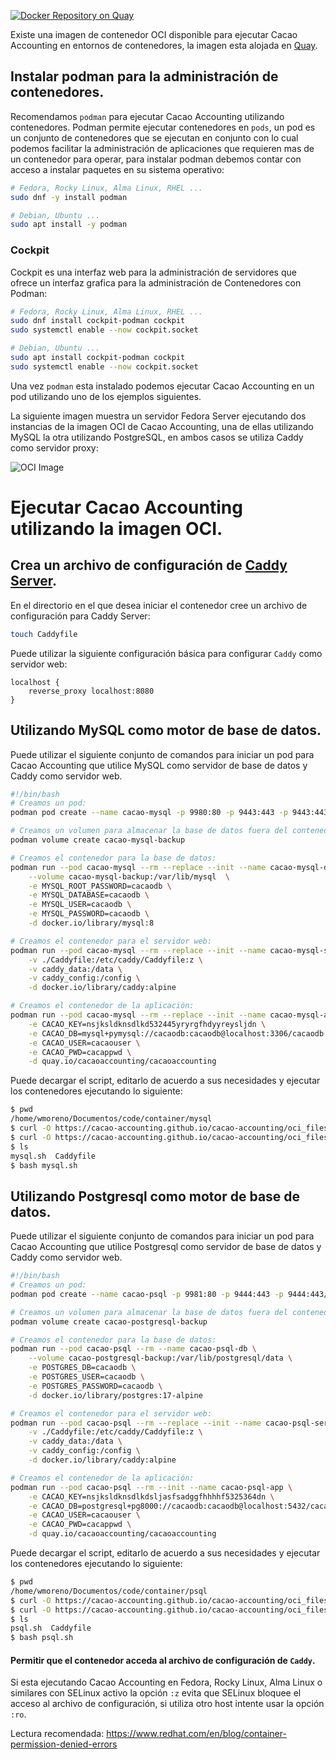 [![Docker Repository on Quay](https://quay.io/repository/cacaoaccounting/cacaoaccounting/status "Docker Repository on Quay")](https://quay.io/repository/cacaoaccounting/cacaoaccounting)

Existe una imagen de contenedor OCI disponible para ejecutar Cacao Accounting en entornos de contenedores,
la imagen esta alojada en [Quay](https://quay.io/repository/cacaoaccounting/cacaoaccounting).

## Instalar podman para la administración de contenedores.

Recomendamos `podman` para ejecutar Cacao Accounting utilizando contenedores. Podman
permite ejecutar contenedores en `pods`, un pod es un conjunto de contenedores que se ejecutan
en conjunto con lo cual podemos facilitar la administración de aplicaciones que requieren mas de un
contenedor para operar, para instalar podman debemos contar con acceso a instalar paquetes en su
sistema operativo:

```bash
# Fedora, Rocky Linux, Alma Linux, RHEL ...
sudo dnf -y install podman

# Debian, Ubuntu ...
sudo apt install -y podman
```

### Cockpit

Cockpit es una interfaz web para la administración de servidores que ofrece un interfaz grafica
para la administración de Contenedores con Podman:

```bash
# Fedora, Rocky Linux, Alma Linux, RHEL ...
sudo dnf install cockpit-podman cockpit
sudo systemctl enable --now cockpit.socket

# Debian, Ubuntu ...
sudo apt install cockpit-podman cockpit
sudo systemctl enable --now cockpit.socket
```

Una vez `podman` esta instalado podemos ejecutar Cacao Accounting en un pod utilizando uno de
los ejemplos siguientes.

La siguiente imagen muestra un servidor Fedora Server ejecutando dos instancias de la imagen OCI de
Cacao Accounting, una de ellas utilizando MySQL la otra utilizando PostgreSQL, en ambos casos se
utiliza Caddy como servidor proxy:

![OCI Image](https://bmogroup.solutions/imgs/Podman-containers-wmoreno-fedora.png)

# Ejecutar Cacao Accounting utilizando la imagen OCI.

## Crea un archivo de configuración de [Caddy Server](https://caddyserver.com/).

En el directorio en el que desea iniciar el contenedor cree un archivo de configuración para Caddy Server:

```bash
touch Caddyfile
```

Puede utilizar la siguiente configuración básica para configurar `Caddy` como servidor web:

```
localhost {
	reverse_proxy localhost:8080
}
```

## Utilizando MySQL como motor de base de datos.

Puede utilizar el siguiente conjunto de comandos para iniciar un pod para Cacao Accounting
que utilice MySQL como servidor de base de datos y Caddy como servidor web.

```bash
#!/bin/bash
# Creamos un pod:
podman pod create --name cacao-mysql -p 9980:80 -p 9443:443 -p 9443:443/udp

# Creamos un volumen para almacenar la base de datos fuera del contenedor:
podman volume create cacao-mysql-backup

# Creamos el contenedor para la base de datos:
podman run --pod cacao-mysql --rm --replace --init --name cacao-mysql-db \
    --volume cacao-mysql-backup:/var/lib/mysql  \
    -e MYSQL_ROOT_PASSWORD=cacaodb \
    -e MYSQL_DATABASE=cacaodb \
    -e MYSQL_USER=cacaodb \
    -e MYSQL_PASSWORD=cacaodb \
    -d docker.io/library/mysql:8

# Creamos el contenedor para el servidor web:
podman run --pod cacao-mysql --rm --replace --init --name cacao-mysql-server \
    -v ./Caddyfile:/etc/caddy/Caddyfile:z \
    -v caddy_data:/data \
    -v caddy_config:/config \
    -d docker.io/library/caddy:alpine

# Creamos el contenedor de la aplicación:
podman run --pod cacao-mysql --rm --replace --init --name cacao-mysql-app \
    -e CACAO_KEY=nsjksldknsdlkd532445yryrgfhdyyreysljdn \
    -e CACAO_DB=mysql+pymysql://cacaodb:cacaodb@localhost:3306/cacaodb \
    -e CACAO_USER=cacaouser \
    -e CACAO_PWD=cacappwd \
    -d quay.io/cacaoaccounting/cacaoaccounting
```

Puede decargar el script, editarlo de acuerdo a sus necesidades y ejecutar los contenedores
ejecutando lo siguiente:

```bash
$ pwd
/home/wmoreno/Documentos/code/container/mysql
$ curl -O https://cacao-accounting.github.io/cacao-accounting/oci_files/Caddyfile
$ curl -O https://cacao-accounting.github.io/cacao-accounting/oci_files/mysql.sh
$ ls
mysql.sh  Caddyfile
$ bash mysql.sh
```

## Utilizando Postgresql como motor de base de datos.

Puede utilizar el siguiente conjunto de comandos para iniciar un pod para Cacao Accounting
que utilice Postgresql como servidor de base de datos y Caddy como servidor web.

```bash
#!/bin/bash
# Creamos un pod:
podman pod create --name cacao-psql -p 9981:80 -p 9444:443 -p 9444:443/udp

# Creamos un volumen para almacenar la base de datos fuera del contenedor:
podman volume create cacao-postgresql-backup

# Creamos el contenedor para la base de datos:
podman run --pod cacao-psql --rm --name cacao-psql-db \
    --volume cacao-postgresql-backup:/var/lib/postgresql/data \
    -e POSTGRES_DB=cacaodb \
    -e POSTGRES_USER=cacaodb \
    -e POSTGRES_PASSWORD=cacaodb \
    -d docker.io/library/postgres:17-alpine

# Creamos el contenedor para el servidor web:
podman run --pod cacao-psql --rm --replace --init --name cacao-psql-server \
    -v ./Caddyfile:/etc/caddy/Caddyfile:z \
    -v caddy_data:/data \
    -v caddy_config:/config \
    -d docker.io/library/caddy:alpine

# Creamos el contenedor de la aplicación:
podman run --pod cacao-psql --rm --init --name cacao-psql-app \
    -e CACAO_KEY=nsjksldknsdlkdsljasfsadggfhhhhf5325364dn \
    -e CACAO_DB=postgresql+pg8000://cacaodb:cacaodb@localhost:5432/cacaodb \
    -e CACAO_USER=cacaouser \
    -e CACAO_PWD=cacappwd \
    -d quay.io/cacaoaccounting/cacaoaccounting
```

Puede decargar el script, editarlo de acuerdo a sus necesidades y ejecutar los contenedores
ejecutando lo siguiente:

```bash
$ pwd
/home/wmoreno/Documentos/code/container/psql
$ curl -O https://cacao-accounting.github.io/cacao-accounting/oci_files/Caddyfile
$ curl -O https://cacao-accounting.github.io/cacao-accounting/oci_files/psql.sh
$ ls
psql.sh  Caddyfile
$ bash psql.sh
```

#### Permitir que el contenedor acceda al archivo de configuración de `Caddy`.

Si esta ejecutando Cacao Accounting en Fedora, Rocky Linux, Alma Linux o similares con SELinux activo la opción `:z`
evita que SELinux bloquee el acceso al archivo de configuración, si utiliza otro host intente usar la opción `:ro`.

Lectura recomendada: https://www.redhat.com/en/blog/container-permission-denied-errors
